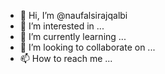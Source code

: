 - 👋 Hi, I’m @naufalsirajqalbi
- 👀 I’m interested in ...
- 🌱 I’m currently learning ...
- 💞️ I’m looking to collaborate on ...
- 📫 How to reach me ...

<!---
naufalsirajqalbi/naufalsirajqalbi is a ✨ special ✨ repository because its `README.md` (this file) appears on your GitHub profile.
You can click the Preview link to take a look at your changes.
--->
